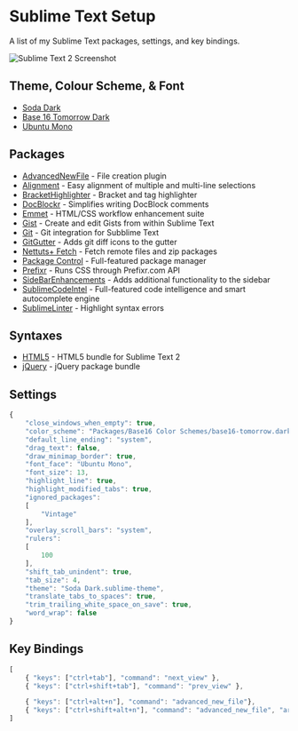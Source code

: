 Sublime Text Setup
==================

A list of my Sublime Text packages, settings, and key bindings.

![Sublime Text 2 Screenshot](https://raw.github.com/PHLAK/sublime-text/master/screenshot.png)


Theme, Colour Scheme, & Font
----------------------------

* [Soda Dark](https://github.com/buymeasoda/soda-theme/)
* [Base 16 Tomorrow Dark](https://github.com/chriskempson/base16-textmate)
* [Ubuntu Mono](http://font.ubuntu.com/)


Packages
--------

* [AdvancedNewFile](https://github.com/skuroda/Sublime-AdvancedNewFile) - File creation plugin
* [Alignment](https://github.com/wbond/sublime_alignment) - Easy alignment of multiple and multi-line selections
* [BracketHighlighter](https://github.com/facelessuser/BracketHighlighter) - Bracket and tag highlighter
* [DocBlockr](https://github.com/spadgos/sublime-jsdocs) - Simplifies writing DocBlock comments
* [Emmet](https://github.com/sergeche/emmet-sublime) - HTML/CSS workflow enhancement suite
* [Gist](https://github.com/condemil/Gist) - Create and edit Gists from within Sublime Text
* [Git](https://github.com/kemayo/sublime-text-2-git) - Git integration for Subblime Text
* [GitGutter](https://github.com/jisaacks/GitGutter) - Adds git diff icons to the gutter
* [Nettuts+ Fetch](https://github.com/weslly/Nettuts-Fetch) - Fetch remote files and zip packages
* [Package Control](https://github.com/wbond/sublime_package_control) - Full-featured package manager
* [Prefixr](https://github.com/wbond/sublime_prefixr) - Runs CSS through Prefixr.com API
* [SideBarEnhancements](https://github.com/titoBouzout/SideBarEnhancements) - Adds additional functionality to the sidebar
* [SublimeCodeIntel](https://github.com/Kronuz/SublimeCodeIntel) - Full-featured code intelligence and smart autocomplete engine
* [SublimeLinter](https://github.com/SublimeLinter/SublimeLinter) - Highlight syntax errors


Syntaxes
--------

* [HTML5](https://github.com/mrmartineau/HTML5) - HTML5 bundle for Sublime Text 2
* [jQuery](https://github.com/SublimeText/jQuery) - jQuery package bundle


Settings
--------
```js
{
    "close_windows_when_empty": true,
    "color_scheme": "Packages/Base16 Color Schemes/base16-tomorrow.dark.tmTheme",
    "default_line_ending": "system",
    "drag_text": false,
    "draw_minimap_border": true,
    "font_face": "Ubuntu Mono",
    "font_size": 13,
    "highlight_line": true,
    "highlight_modified_tabs": true,
    "ignored_packages":
    [
        "Vintage"
    ],
    "overlay_scroll_bars": "system",
    "rulers":
    [
        100
    ],
    "shift_tab_unindent": true,
    "tab_size": 4,
    "theme": "Soda Dark.sublime-theme",
    "translate_tabs_to_spaces": true,
    "trim_trailing_white_space_on_save": true,
    "word_wrap": false
}
```

Key Bindings
------------
```js
[
    { "keys": ["ctrl+tab"], "command": "next_view" },
    { "keys": ["ctrl+shift+tab"], "command": "prev_view" },

    { "keys": ["ctrl+alt+n"], "command": "advanced_new_file"},
    { "keys": ["ctrl+shift+alt+n"], "command": "advanced_new_file", "args": {"is_python": true}}
]
```